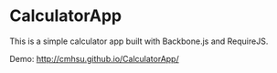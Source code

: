 # CalculatorApp

This is a simple calculator app built with Backbone.js and RequireJS.

Demo: http://cmhsu.github.io/CalculatorApp/
